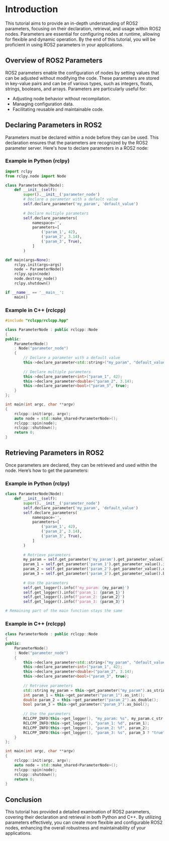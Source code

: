 # Introduction

This tutorial aims to provide an in-depth understanding of ROS2 parameters, focusing on their declaration, retrieval, and usage within ROS2 nodes. Parameters are essential for configuring nodes at runtime, allowing for flexible and dynamic operation. By the end of this tutorial, you will be proficient in using ROS2 parameters in your applications.

## Overview of ROS2 Parameters

ROS2 parameters enable the configuration of nodes by setting values that can be adjusted without modifying the code. These parameters are stored in key-value pairs and can be of various types, such as integers, floats, strings, booleans, and arrays. Parameters are particularly useful for:
- Adjusting node behavior without recompilation.
- Managing configuration data.
- Facilitating reusable and maintainable code.

## Declaring Parameters in ROS2

Parameters must be declared within a node before they can be used. This declaration ensures that the parameters are recognized by the ROS2 parameter server. Here's how to declare parameters in a ROS2 node:

### Example in Python (rclpy)

```python
import rclpy
from rclpy.node import Node

class ParameterNode(Node):
    def __init__(self):
        super().__init__('parameter_node')
        # Declare a parameter with a default value
        self.declare_parameter('my_param', 'default_value')
        
        # Declare multiple parameters
        self.declare_parameters(
            namespace='',
            parameters=[
                ('param_1', 42),
                ('param_2', 3.14),
                ('param_3', True),
            ]
        )

def main(args=None):
    rclpy.init(args=args)
    node = ParameterNode()
    rclpy.spin(node)
    node.destroy_node()
    rclpy.shutdown()

if __name__ == '__main__':
    main()
```

### Example in C++ (rclcpp)

```cpp
#include "rclcpp/rclcpp.hpp"

class ParameterNode : public rclcpp::Node
{
public:
    ParameterNode()
    : Node("parameter_node")
    {
        // Declare a parameter with a default value
        this->declare_parameter<std::string>("my_param", "default_value");
        
        // Declare multiple parameters
        this->declare_parameter<int>("param_1", 42);
        this->declare_parameter<double>("param_2", 3.14);
        this->declare_parameter<bool>("param_3", true);
    }
};

int main(int argc, char **argv)
{
    rclcpp::init(argc, argv);
    auto node = std::make_shared<ParameterNode>();
    rclcpp::spin(node);
    rclcpp::shutdown();
    return 0;
}
```

## Retrieving Parameters in ROS2

Once parameters are declared, they can be retrieved and used within the node. Here’s how to get the parameters:

### Example in Python (rclpy)

```python
class ParameterNode(Node):
    def __init__(self):
        super().__init__('parameter_node')
        self.declare_parameter('my_param', 'default_value')
        self.declare_parameters(
            namespace='',
            parameters=[
                ('param_1', 42),
                ('param_2', 3.14),
                ('param_3', True),
            ]
        )
        
        # Retrieve parameters
        my_param = self.get_parameter('my_param').get_parameter_value().string_value
        param_1 = self.get_parameter('param_1').get_parameter_value().integer_value
        param_2 = self.get_parameter('param_2').get_parameter_value().double_value
        param_3 = self.get_parameter('param_3').get_parameter_value().bool_value
        
        # Use the parameters
        self.get_logger().info(f'my_param: {my_param}')
        self.get_logger().info(f'param_1: {param_1}')
        self.get_logger().info(f'param_2: {param_2}')
        self.get_logger().info(f'param_3: {param_3}')

# Remaining part of the main function stays the same
```

### Example in C++ (rclcpp)

```cpp
class ParameterNode : public rclcpp::Node
{
public:
    ParameterNode()
    : Node("parameter_node")
    {
        this->declare_parameter<std::string>("my_param", "default_value");
        this->declare_parameter<int>("param_1", 42);
        this->declare_parameter<double>("param_2", 3.14);
        this->declare_parameter<bool>("param_3", true);
        
        // Retrieve parameters
        std::string my_param = this->get_parameter("my_param").as_string();
        int param_1 = this->get_parameter("param_1").as_int();
        double param_2 = this->get_parameter("param_2").as_double();
        bool param_3 = this->get_parameter("param_3").as_bool();
        
        // Use the parameters
        RCLCPP_INFO(this->get_logger(), "my_param: %s", my_param.c_str());
        RCLCPP_INFO(this->get_logger(), "param_1: %d", param_1);
        RCLCPP_INFO(this->get_logger(), "param_2: %f", param_2);
        RCLCPP_INFO(this->get_logger(), "param_3: %s", param_3 ? "true" : "false");
    }
};

int main(int argc, char **argv)
{
    rclcpp::init(argc, argv);
    auto node = std::make_shared<ParameterNode>();
    rclcpp::spin(node);
    rclcpp::shutdown();
    return 0;
}
```

## Conclusion

This tutorial has provided a detailed examination of ROS2 parameters, covering their declaration and retrieval in both Python and C++. By utilizing parameters effectively, you can create more flexible and configurable ROS2 nodes, enhancing the overall robustness and maintainability of your applications.